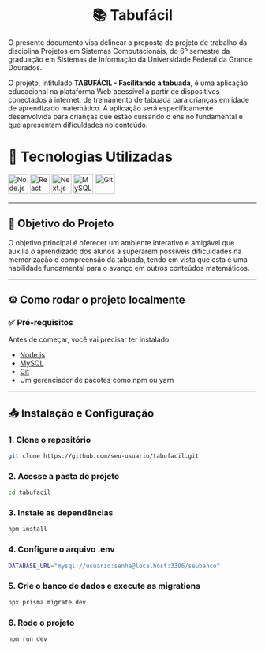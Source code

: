 <h1 align="center">
  📚 Tabufácil
</h1>

O presente documento visa delinear a proposta de projeto de trabalho da disciplina Projetos em Sistemas Computacionais, do 6º semestre da graduação em Sistemas de Informação da Universidade Federal da Grande Dourados.

O projeto, intitulado **TABUFÁCIL - Facilitando a tabuada**, é uma aplicação educacional na plataforma Web acessível a partir de dispositivos conectados à internet, de treinamento de tabuada para crianças em idade de aprendizado matemático. A aplicação será especificamente desenvolvida para crianças que estão cursando o ensino fundamental e que apresentam dificuldades no conteúdo.



# 🚀 Tecnologias Utilizadas

<p align="left">
  <img src="https://cdn.jsdelivr.net/gh/devicons/devicon/icons/nodejs/nodejs-original.svg" width="40" alt="Node.js" />
  <img src="https://cdn.jsdelivr.net/gh/devicons/devicon/icons/react/react-original.svg" width="40" alt="React" />
  <img src="https://cdn.jsdelivr.net/gh/devicons/devicon/icons/nextjs/nextjs-original.svg" width="40" alt="Next.js" />
  <img src="https://cdn.jsdelivr.net/gh/devicons/devicon/icons/mysql/mysql-original.svg" width="40" alt="MySQL" />
  <img src="https://cdn.jsdelivr.net/gh/devicons/devicon/icons/git/git-original.svg" width="40" alt="Git" />
</p>

---

## 🎯 Objetivo do Projeto

O objetivo principal é oferecer um ambiente interativo e amigável que auxilia o aprendizado dos alunos a superarem possíveis dificuldades na memorização e compreensão da tabuada, tendo em vista que esta é uma habilidade fundamental para o avanço em outros conteúdos matemáticos.

---

## ⚙️ Como rodar o projeto localmente

### ✅ Pré-requisitos

Antes de começar, você vai precisar ter instalado:

- [Node.js](https://nodejs.org/)
- [MySQL](https://www.mysql.com/)
- [Git](https://git-scm.com/)
- Um gerenciador de pacotes como npm ou yarn

---

## 📥 Instalação e Configuração

### 1. Clone o repositório

```bash
git clone https://github.com/seu-usuario/tabufacil.git
```
### 2. Acesse a pasta do projeto

```bash
cd tabufacil
```
### 3. Instale as dependências

```bash
npm install
```
### 4. Configure o arquivo .env

```bash
DATABASE_URL="mysql://usuario:senha@localhost:3306/seubanco"
```
### 5. Crie o banco de dados e execute as migrations

```bash
npx prisma migrate dev
```
### 6. Rode o projeto

```bash
npm run dev
```
